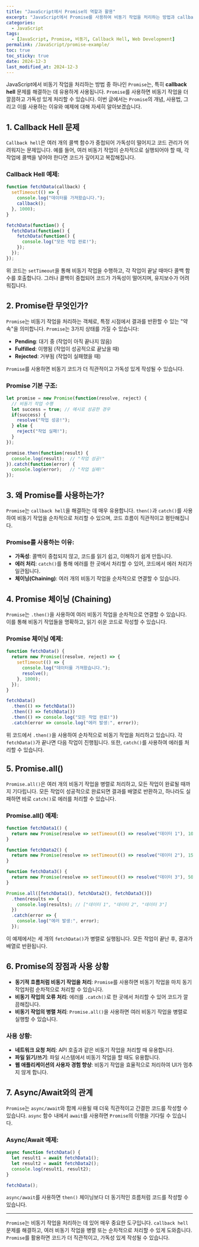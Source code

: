 ```yaml
---
title: "JavaScript에서 Promise의 역할과 활용"
excerpt: "JavaScript에서 Promise를 사용하여 비동기 작업을 처리하는 방법과 callback hell 문제를 해결하는 방법에 대해 알아봅니다."
categories:
  - JavaScript
tags:
  - [JavaScript, Promise, 비동기, Callback Hell, Web Development]
permalink: /JavaScript/promise-example/
toc: true
toc_sticky: true
date: 2024-12-3
last_modified_at: 2024-12-3
---
```


JavaScript에서 비동기 작업을 처리하는 방법 중 하나인 `Promise`는, 특히 **callback hell** 문제를 해결하는 데 유용하게 사용됩니다. `Promise`를 사용하면 비동기 작업을 더 깔끔하고 가독성 있게 처리할 수 있습니다. 이번 글에서는 `Promise`의 개념, 사용법, 그리고 이를 사용하는 이유와 예제에 대해 자세히 알아보겠습니다.

## 1. Callback Hell 문제

`Callback hell`은 여러 개의 콜백 함수가 중첩되어 가독성이 떨어지고 코드 관리가 어려워지는 문제입니다. 예를 들어, 여러 비동기 작업이 순차적으로 실행되어야 할 때, 각 작업에 콜백을 넣어야 한다면 코드가 깊어지고 복잡해집니다.

### Callback Hell 예제:

``` js
function fetchData(callback) {
  setTimeout(() => {
    console.log("데이터를 가져왔습니다.");
    callback();
  }, 1000);
}

fetchData(function() {
  fetchData(function() {
    fetchData(function() {
      console.log("모든 작업 완료!");
    });
  });
});
```

위 코드는 `setTimeout`을 통해 비동기 작업을 수행하고, 각 작업이 끝날 때마다 콜백 함수를 호출합니다. 그러나 콜백이 중첩되어 코드가 가독성이 떨어지며, 유지보수가 어려워집니다.

## 2. Promise란 무엇인가?

`Promise`는 비동기 작업을 처리하는 객체로, 특정 시점에서 결과를 반환할 수 있는 "약속"을 의미합니다. `Promise`는 3가지 상태를 가질 수 있습니다:
- **Pending**: 대기 중 (작업이 아직 끝나지 않음)
- **Fulfilled**: 이행됨 (작업이 성공적으로 끝났을 때)
- **Rejected**: 거부됨 (작업이 실패했을 때)

`Promise`를 사용하면 비동기 코드가 더 직관적이고 가독성 있게 작성될 수 있습니다.

### Promise 기본 구조:

``` js
let promise = new Promise(function(resolve, reject) {
  // 비동기 작업 수행
  let success = true; // 예시로 성공한 경우
  if(success) {
    resolve("작업 성공!");
  } else {
    reject("작업 실패!");
  }
});

promise.then(function(result) {
  console.log(result);  // "작업 성공!"
}).catch(function(error) {
  console.log(error);   // "작업 실패!"
});
```

## 3. 왜 Promise를 사용하는가?

`Promise`는 `callback hell`을 해결하는 데 매우 유용합니다. `then()`과 `catch()`를 사용하여 비동기 작업을 순차적으로 처리할 수 있으며, 코드 흐름이 직관적이고 평탄해집니다.

### Promise를 사용하는 이유:
- **가독성**: 콜백이 중첩되지 않고, 코드를 읽기 쉽고, 이해하기 쉽게 만듭니다.
- **에러 처리**: `catch()`를 통해 에러를 한 곳에서 처리할 수 있어, 코드에서 에러 처리가 일관됩니다.
- **체이닝(Chaining)**: 여러 개의 비동기 작업을 순차적으로 연결할 수 있습니다.

## 4. Promise 체이닝 (Chaining)

`Promise`는 `.then()`을 사용하여 여러 비동기 작업을 순차적으로 연결할 수 있습니다. 이를 통해 비동기 작업들을 명확하고, 읽기 쉬운 코드로 작성할 수 있습니다.

### Promise 체이닝 예제:

``` js
function fetchData() {
  return new Promise((resolve, reject) => {
    setTimeout(() => {
      console.log("데이터를 가져왔습니다.");
      resolve();
    }, 1000);
  });
}

fetchData()
  .then(() => fetchData())
  .then(() => fetchData())
  .then(() => console.log("모든 작업 완료!"))
  .catch(error => console.log("에러 발생:", error));
```

위 코드에서 `.then()`을 사용하여 순차적으로 비동기 작업을 처리하고 있습니다. 각 `fetchData()`가 끝나면 다음 작업이 진행됩니다. 또한, `catch()`를 사용하여 에러를 처리할 수 있습니다.

## 5. Promise.all()

`Promise.all()`은 여러 개의 비동기 작업을 병렬로 처리하고, 모든 작업이 완료될 때까지 기다립니다. 모든 작업이 성공적으로 완료되면 결과를 배열로 반환하고, 하나라도 실패하면 바로 `catch()`로 에러를 처리할 수 있습니다.

### Promise.all() 예제:

``` js
function fetchData1() {
  return new Promise(resolve => setTimeout(() => resolve("데이터 1"), 1000));
}

function fetchData2() {
  return new Promise(resolve => setTimeout(() => resolve("데이터 2"), 1500));
}

function fetchData3() {
  return new Promise(resolve => setTimeout(() => resolve("데이터 3"), 500));
}

Promise.all([fetchData1(), fetchData2(), fetchData3()])
  .then(results => {
    console.log(results); // ["데이터 1", "데이터 2", "데이터 3"]
  })
  .catch(error => {
    console.log("에러 발생:", error);
  });
```

이 예제에서는 세 개의 `fetchData()`가 병렬로 실행됩니다. 모든 작업이 끝난 후, 결과가 배열로 반환됩니다.

## 6. Promise의 장점과 사용 상황

- **동기적 흐름처럼 비동기 작업을 처리**: `Promise`를 사용하면 비동기 작업을 마치 동기 작업처럼 순차적으로 처리할 수 있습니다.
- **비동기 작업의 오류 처리**: 에러를 `.catch()`로 한 곳에서 처리할 수 있어 코드가 깔끔해집니다.
- **비동기 작업의 병렬 처리**: `Promise.all()`을 사용하면 여러 비동기 작업을 병렬로 실행할 수 있습니다.

### 사용 상황:
- **네트워크 요청 처리**: API 호출과 같은 비동기 작업을 처리할 때 유용합니다.
- **파일 읽기/쓰기**: 파일 시스템에서 비동기 작업을 할 때도 유용합니다.
- **웹 애플리케이션의 사용자 경험 향상**: 비동기 작업을 효율적으로 처리하여 UI가 멈추지 않게 합니다.

## 7. Async/Await와의 관계

`Promise`는 `async/await`와 함께 사용될 때 더욱 직관적이고 간결한 코드를 작성할 수 있습니다. `async` 함수 내에서 `await`를 사용하면 `Promise`의 이행을 기다릴 수 있습니다.

### Async/Await 예제:

``` js
async function fetchData() {
  let result1 = await fetchData1();
  let result2 = await fetchData2();
  console.log(result1, result2);
}

fetchData();
```

`async/await`를 사용하면 `then()` 체이닝보다 더 동기적인 흐름처럼 코드를 작성할 수 있습니다.

---

`Promise`는 비동기 작업을 처리하는 데 있어 매우 중요한 도구입니다. `callback hell` 문제를 해결하고, 여러 비동기 작업을 병렬 또는 순차적으로 처리할 수 있게 도와줍니다. `Promise`를 활용하면 코드가 더 직관적이고, 가독성 있게 작성될 수 있습니다.
